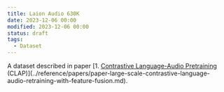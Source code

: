 ```yaml
---
title: Laion Audio 630K
date: 2023-12-06 00:00
modified: 2023-12-06 00:00
status: draft
tags:
  - Dataset
---
```


A dataset described in paper [1. [Contrastive Language-Audio Pretraining](../../permanent/clap.md) (CLAP)](../reference/papers/paper-large-scale-contrastive-language-audio-retraining-with-feature-fusion.md).